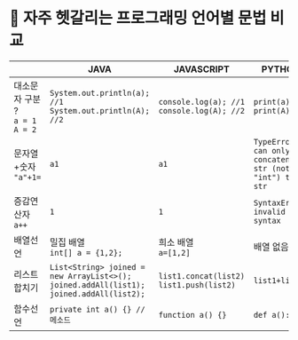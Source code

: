 # 📌 자주 헷갈리는 프로그래밍 언어별 문법 비교

|  | JAVA | JAVASCRIPT | PYTHON |
|--|------|------------|--------|
| 대소문자 구분 ?<br/>`a = 1`<br/>`A = 2` | `System.out.println(a); //1`<br/>`System.out.println(A); //2` | `console.log(a); //1`<br/>`console.log(A); //2` | `print(a) //1`<br/>`print(A) //2` |
| 문자열+숫자<br/>`"a"+1=`|`a1`|`a1`|`TypeError: can only concatenate str (not "int") to str` | 
|증감연산자<br/>`a++`|`1`|`1`|`SyntaxError: invalid syntax`|
|배열선언| 밀집 배열<br/>`int[] a = {1,2};` | 희소 배열<br/>`a=[1,2]` | 배열 없음 |
|리스트 합치기|`List<String> joined = new ArrayList<>();`<br/>`joined.addAll(list1);`<br/>`joined.addAll(list2);`|`list1.concat(list2)`<br/>`list1.push(list2)`|`list1+list2`|
|함수선언| `private int a() {} //메소드` | `function a() {}` | `def a():`|
